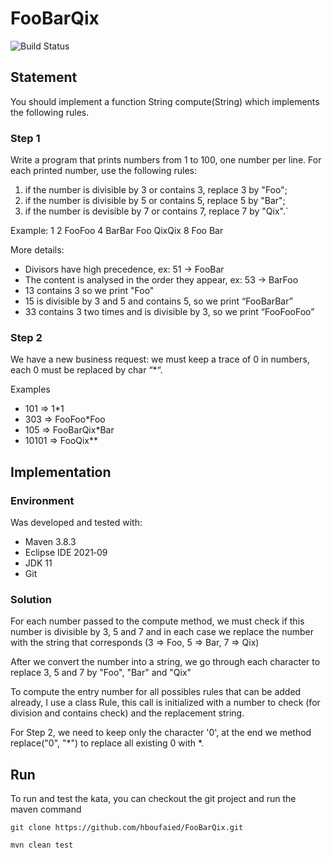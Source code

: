 # FooBarQix
<img src="https://app.travis-ci.com/hboufaied/FooBarQix.svg?branch=main" alt="Build Status" />


## Statement
You should implement a function String compute(String) which implements the following rules.

### Step 1

Write a program that prints numbers from 1 to 100, one number per line. For each printed number, use the following rules:

1. if the number is divisible by 3 or contains 3, replace 3 by "Foo";
2. if the number is divisible by 5 or contains 5, replace 5 by "Bar";
3. if the number is devisible by 7 or contains 7, replace 7 by "Qix".`

Example: 1 2 FooFoo 4 BarBar Foo QixQix 8 Foo Bar

More details:

* Divisors have high precedence, ex: 51 -> FooBar
* The content is analysed in the order they appear, ex: 53 -> BarFoo
* 13 contains 3 so we print "Foo"
* 15 is divisible by 3 and 5 and contains 5, so we print “FooBarBar”
* 33 contains 3 two times and is divisible by 3, so we print “FooFooFoo”

### Step 2
We have a new business request: we must keep a trace of 0 in numbers, each 0 must be replaced by char “*“.

Examples
* 101   => 1*1
* 303   => FooFoo*Foo
* 105   => FooBarQix*Bar
* 10101 => FooQix**

## Implementation

### Environment
Was developed and tested with:
- Maven 3.8.3
- Eclipse IDE 2021‑09
- JDK 11
- Git

### Solution
For each number passed to the compute method, we must check if this number is divisible by 3, 5 and 7 and in each case we replace the number with the string that corresponds (3 => Foo, 5 => Bar, 7 => Qix)

After we convert the number into a string, we go through each character to replace 3, 5 and 7 by "Foo", "Bar" and "Qix"

To compute the entry number for all possibles rules that can be added already, I use a class Rule, this call is initialized with a number to check (for division and contains check) and the replacement string.

For Step 2, we need to keep only the character '0', at the end we method replace("0", "*") to replace all existing 0 with *.


## Run

To run and test the kata, you can checkout the git project and run the maven command

```
git clone https://github.com/hboufaied/FooBarQix.git
```

```
mvn clean test
```
